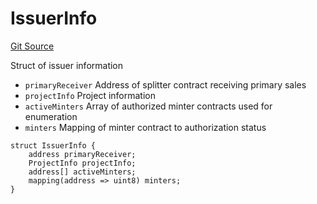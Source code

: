 # IssuerInfo
[Git Source](https://github.com/fxhash/fxhash-evm-contracts/blob/686a75b6e028ec629d05b5b60596a8ee209b77b5/src/lib/Structs.sol)

Struct of issuer information
- `primaryReceiver` Address of splitter contract receiving primary sales
- `projectInfo` Project information
- `activeMinters` Array of authorized minter contracts used for enumeration
- `minters` Mapping of minter contract to authorization status


```solidity
struct IssuerInfo {
    address primaryReceiver;
    ProjectInfo projectInfo;
    address[] activeMinters;
    mapping(address => uint8) minters;
}
```

